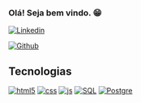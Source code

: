 ### Olá! Seja bem vindo. 😁

[![Linkedin](https://img.shields.io/badge/LinkedIn-0077B5?style=for-the-badge&logo=linkedin&logoColor=white)](https://www.linkedin.com/in/lucas-ximenes-338430237/)

[![Github](https://img.shields.io/badge/GitHub-100000?style=for-the-badge&logo=github&logoColor=white)](<(https://www.linkedin.com/in/lucas-ximenes-338430237/)>)

## Tecnologias

[![html5](https://img.shields.io/badge/HTML5-E34F26?style=for-the-badge&logo=html5&logoColor=white)](<(https://www.linkedin.com/in/lucas-ximenes-338430237/)>)
[![css](https://img.shields.io/badge/CSS3-1572B6?style=for-the-badge&logo=css3&logoColor=white)](<(https://www.linkedin.com/in/lucas-ximenes-338430237/)>)
[![js](https://img.shields.io/badge/JavaScript-F7DF1E?style=for-the-badge&logo=javascript&logoColor=black)](<(https://www.linkedin.com/in/lucas-ximenes-338430237/)>)
[![SQL](https://img.shields.io/badge/Microsoft_SQL_Server-CC2927?style=for-the-badge&logo=microsoft-sql-server&logoColor=white)](<(https://www.linkedin.com/in/lucas-ximenes-338430237/)>)
[![Postgre](https://img.shields.io/badge/PostgreSQL-316192?style=for-the-badge&logo=postgresql&logoColor=white)](<(https://www.linkedin.com/in/lucas-ximenes-338430237/)>)
